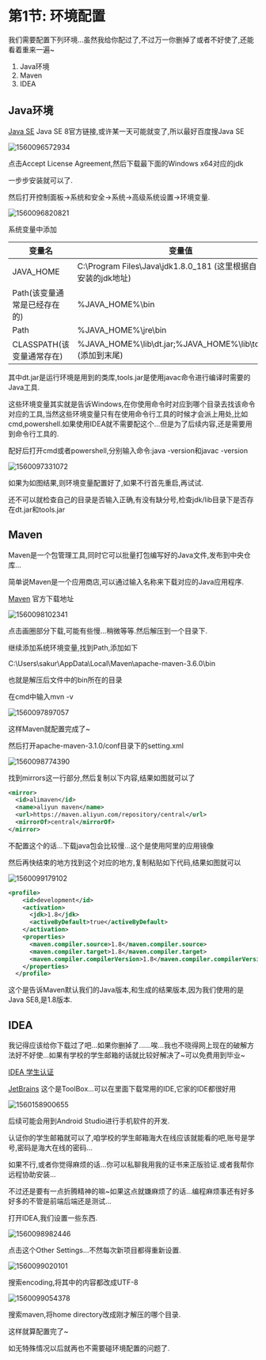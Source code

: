 # 第1节: 环境配置

我们需要配置下列环境...虽然我给你配过了,不过万一你删掉了或者不好使了,还能看着重来一遍~

1. Java环境
2. Maven
3. IDEA

## Java环境

[Java SE](https://www.oracle.com/technetwork/java/javase/downloads/jdk8-downloads-2133151.html) Java SE 8官方链接,或许某一天可能就变了,所以最好百度搜Java SE

![1560096572934](assets/1560096572934.png)

点击Accept License Agreement,然后下载最下面的Windows x64对应的jdk

一步步安装就可以了.

然后打开控制面板->系统和安全->系统->高级系统设置->环境变量.

![1560096820821](assets/1560096820821.png)

系统变量中添加

| 变量名                       | 变量值                                                       |
| ---------------------------- | ------------------------------------------------------------ |
| JAVA_HOME                    | C:\Program Files\Java\jdk1.8.0_181 (这里根据自己实际安装的jdk地址) |
| Path(该变量通常是已经存在的) | %JAVA_HOME%\bin                                              |
| Path                         | %JAVA_HOME%\jre\bin                                          |
| CLASSPATH(该变量通常存在)    | %JAVA_HOME%\lib\dt.jar;%JAVA_HOME%\lib\tools.jar; (添加到末尾) |

其中dt.jar是运行环境是用到的类库,tools.jar是使用javac命令进行编译时需要的Java工具.

这些环境变量其实就是告诉Windows,在你使用命令时对应到哪个目录去找该命令对应的工具,当然这些环境变量只有在使用命令行工具的时候才会派上用处,比如cmd,powershell.如果使用IDEA就不需要配这个...但是为了后续内容,还是需要用到命令行工具的.

配好后打开cmd或者powershell,分别输入命令:java -version和javac -version

![1560097331072](assets/1560097331072.png)

如果为如图结果,则环境变量配置好了,如果不行首先重启,再试试.

还不可以就检查自己的目录是否输入正确,有没有缺分号,检查jdk/lib目录下是否存在dt.jar和tools.jar

## Maven

Maven是一个包管理工具,同时它可以批量打包编写好的Java文件,发布到中央仓库...

简单说Maven是一个应用商店,可以通过输入名称来下载对应的Java应用程序.

[Maven](http://maven.apache.org/download.cgi) 官方下载地址

![1560098102341](assets/1560098102341.png)

点击画圈部分下载,可能有些慢...稍微等等.然后解压到一个目录下.

继续添加系统环境变量,找到Path,添加如下

C:\Users\sakur\AppData\Local\Maven\apache-maven-3.6.0\bin

也就是解压后文件中的bin所在的目录

在cmd中输入mvn -v

![1560097897057](assets/1560097897057.png)

这样Maven就配置完成了~

然后打开apache-maven-3.1.0/conf目录下的setting.xml

![1560098774390](assets/1560098774390.png)

找到mirrors这一行部分,然后复制以下内容,结果如图就可以了

```xml
<mirror>
  <id>alimaven</id>
  <name>aliyun maven</name>
  <url>https://maven.aliyun.com/repository/central</url>
  <mirrorOf>central</mirrorOf>        
</mirror>
```

不配置这个的话...下载java包会比较慢...这个是使用阿里的应用镜像

然后再快结束的地方找到这个对应的地方,复制粘贴如下代码,结果如图就可以

![1560099179102](assets/1560099179102.png)

```xml
<profile>
    <id>development</id>
    <activation>
      <jdk>1.8</jdk>
      <activeByDefault>true</activeByDefault>
    </activation>
    <properties>
      <maven.compiler.source>1.8</maven.compiler.source>
      <maven.compiler.target>1.8</maven.compiler.target>
      <maven.compiler.compilerVersion>1.8</maven.compiler.compilerVersion>
    </properties>
  </profile>
```

这个是告诉Maven默认我们的Java版本,和生成的结果版本,因为我们使用的是Java SE8,是1.8版本.

## IDEA

我记得应该给你下载过了吧...如果你删掉了......唉...我也不晓得网上现在的破解方法好不好使...如果有学校的学生邮箱的话就比较好解决了~可以免费用到毕业~

[IDEA 学生认证](https://www.jetbrains.com/student/)

[JetBrains](https://www.jetbrains.com/toolbox/app/?fromMenu) 这个是ToolBox...可以在里面下载常用的IDE,它家的IDE都很好用

![1560158900655](assets/1560158900655.png)

后续可能会用到Android Studio进行手机软件的开发.

认证你的学生邮箱就可以了,咱学校的学生邮箱海大在线应该就能看的吧,账号是学号,密码是海大在线的密码...

如果不行,或者你觉得麻烦的话...你可以私聊我用我的证书来正版验证.或者我帮你远程协助安装...

不过还是要有一点折腾精神的嘛~如果这点就嫌麻烦了的话...编程麻烦事还有好多好多的不管是前端后端还是测试...

打开IDEA,我们设置一些东西.

![1560098982446](assets/1560098982446.png)

点击这个Other Settings...不然每次新项目都得重新设置.

![1560099020101](assets/1560099020101.png)

搜索encoding,将其中的内容都改成UTF-8

![1560099054378](assets/1560099054378.png)

搜索maven,将home directory改成刚才解压的哪个目录.



这样就算配置完了~

如无特殊情况以后就再也不需要碰环境配置的问题了.

